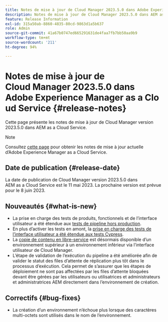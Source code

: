 ```yaml
---
title: Notes de mise à jour de Cloud Manager 2023.5.0 dans Adobe Experience Manager as a Cloud Service
description: Notes de mise à jour de Cloud Manager 2023.5.0 dans AEM as a Cloud Service.
feature: Release Information
exl-id: 315a50ab-8860-4835-80cd-9863d1a5b637
role: Admin
source-git-commit: 41a67b0747ed665291631de4faa7fb7bb50aa9b9
workflow-type: tm+mt
source-wordcount: '211'
ht-degree: 94%

---
```


# Notes de mise à jour de Cloud Manager 2023.5.0 dans Adobe Experience Manager as a Cloud Service {#release-notes}

Cette page présente les notes de mise à jour de Cloud Manager version 2023.5.0 dans AEM as a Cloud Service.

>[!NOTE]
>
>Consultez [cette page](/help/release-notes/release-notes-cloud/release-notes-current.md) pour obtenir les notes de mise à jour actuelle d’Adobe Experience Manager as a Cloud Service.

## Date de publication {#release-date}

La date de publication de Cloud Manager version 2023.5.0 dans AEM as a Cloud Service est le 11 mai 2023. La prochaine version est prévue pour le 8 juin 2023.

## Nouveautés {#what-is-new}

* La prise en charge des tests de produits, fonctionnels et de l’interface utilisateur a été étendue aux [tests de pipeline hors production](/help/implementing/cloud-manager/configuring-pipelines/configuring-non-production-pipelines.md).
* En plus d’activer les tests en amont, la [prise en charge des tests de l’interface utilisateur a été étendue aux tests Cypress](/help/implementing/cloud-manager/ui-testing.md).
* La [copie de contenu en libre-service](/help/implementing/developing/tools/content-copy.md) est désormais disponible d’un environnement supérieur à un environnement inférieur via l’interface utilisateur de Cloud Manager.
* L’étape de validation de l’exécution du pipeline a été améliorée afin de valider le statut des files d’attente de réplication plus tôt dans le processus d’exécution. Cela permet de s’assurer que les étapes de déploiement ne sont pas affectées par les files d’attente bloquées devant être gérées par les utilisateurs ou utilisatrices et administrateurs et administratrices AEM directement dans l’environnement de création.

## Correctifs {#bug-fixes}

* La création d’un environnement n’échoue plus lorsque des caractères multi-octets sont utilisés dans le nom de l’environnement.
